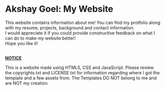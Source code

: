 <h1>Akshay Goel: <b>My Website</b></h1>
<p>
This website contains information about me! You can find my protfolio along with  my resume, projects, background and contact information. 
<br> I would appreciate it if you could provide constructive feedback on what I can do to make my website better!
<br>Hope you like it!</p>
<br>
<u><b>NOTICE</b></u>

<p>
This is a website made using HTML5, CSS and JavaScript. Please review the copyrights.txt and LICENSE.txt for information regarding where I got the template and a few assets from. The Templates DO NOT belong to me and are NOT my creation.
</p>
